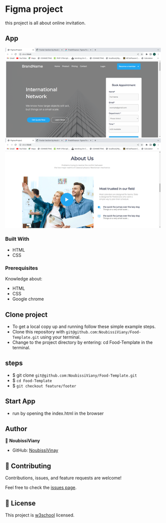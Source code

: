 # Figma project

this project is all about online invitation.

## App

![Home](assets/images/home.png)
![about-Wedding](assets/images/about.png)

### Built With

- HTML
- CSS
### Prerequisites

Knowledge about:

- HTML
- CSS
- Google chrome

## Clone project

- To get a local copy up and running follow these simple example steps.
- Clone this repository with `git@github.com:NoubissiViany/Food-Template.git` using your terminal.
- Change to the project directory by entering: cd Food-Template in the terminal.

## steps

- $ git clone `git@github.com:NoubissiViany/Food-Template.git`
- $ `cd Food-Template`
- $ `git checkout feature/footer`

## Start App

- run by opening the index.html in the browser

## Author

👤 **NoubissiViany**

- GitHub: [NoubissiVinay](git@github.com:NoubissiViany/Food-Template.git)

## 🤝 Contributing

Contributions, issues, and feature requests are welcome!

Feel free to check the [issues page](https://github.com/NoubissiViany/Food-Template/issues).

## 📝 License

This project is [w3school](./LICENSE) licensed.
